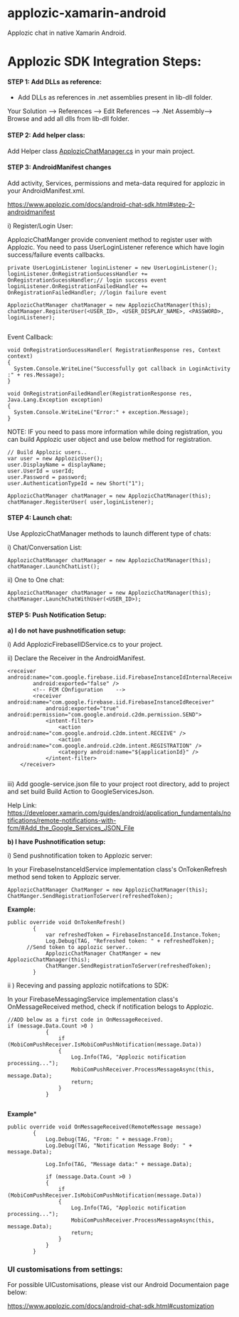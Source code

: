 
# applozic-xamarin-android
Applozic chat in native Xamarin Android.


# Applozic SDK Integration Steps:

#### STEP 1: Add DLLs as reference:

- Add DLLs as references in .net assemblies present in lib-dll folder.

 Your Solution --> References --> Edit References --> .Net Assembly--> Browse and add all dlls from lib-dll folder.
 

#### STEP 2: Add helper class:

Add Helper class [ApplozicChatManager.cs](https://raw.githubusercontent.com/adarshmishra/applozic-xamarin-android/master/ApplozicChat/ApplozicChat/ApplozicChatManager.cs) in your main project. 

#### STEP 3: AndroidManifest changes 

Add activity, Services, permissions and meta-data required for applozic in your AndroidManifest.xml. 

https://www.applozic.com/docs/android-chat-sdk.html#step-2-androidmanifest

i) Register/Login User:

ApplozicChatManger provide convenient method to register user with Applozic. You need to pass UserLoginListener reference which have login success/failure events callbacks.

```    
private UserLoginListener loginListener = new UserLoginListener();
loginListener.OnRegistrationSucessHandler += OnRegistrationSucessHandler;// login success event
loginListener.OnRegistrationFailedHandler += OnRegistrationFailedHandler; //login failure event

ApplozicChatManager chatManager = new ApplozicChatManager(this);
chatManager.RegisterUser(<USER_ID>, <USER_DISPLAY_NAME>, <PASSWORD>, loginListener);
  
```
Event Callback:

```
void OnRegistrationSucessHandler( RegistrationResponse res, Context context)
{
  System.Console.WriteLine("Successfully got callback in LoginActivity :" + res.Message);
}
```

```
void OnRegistrationFailedHandler(RegistrationResponse res, Java.Lang.Exception exception)
{
  System.Console.WriteLine("Error:" + exception.Message);
}
```


NOTE: IF you need to pass more information while doing registration, you can build Applozic user object and use below method for registration.

```
// Build Applozic users..
var user = new ApplozicUser();
user.DisplayName = displayName;
user.UserId = userId;
user.Password = password;
user.AuthenticationTypeId = new Short("1");

ApplozicChatManager chatManager = new ApplozicChatManager(this);
chatManager.RegisterUser( user,loginListener);
```
#### STEP 4: Launch chat:

Use ApplozicChatManager methods to launch different type of chats:

i) Chat/Conversation List:

```
ApplozicChatManager chatManager = new ApplozicChatManager(this);
chatManager.LaunchChatList();

```

ii) One to One chat:

```
ApplozicChatManager chatManager = new ApplozicChatManager(this);
chatManager.LaunchChatWithUser(<USER_ID>);

```

#### STEP 5: Push Notification Setup:

**a) I do not have pushnotification setup:**

 i) Add ApplozicFirebaseIIDService.cs to your project.

ii) Declare the Receiver in the AndroidManifest.
```
<receiver android:name="com.google.firebase.iid.FirebaseInstanceIdInternalReceiver" 
		android:exported="false" />
		<!-- FCM COnfiguration    -->
		<receiver android:name="com.google.firebase.iid.FirebaseInstanceIdReceiver" 
			android:exported="true" android:permission="com.google.android.c2dm.permission.SEND">
			<intent-filter>
				<action android:name="com.google.android.c2dm.intent.RECEIVE" />
				<action android:name="com.google.android.c2dm.intent.REGISTRATION" />
				<category android:name="${applicationId}" />
			</intent-filter>
	</receiver>
    
```

iii) Add google-service.json file to your project root directory, add to project and set build Build Action to GoogleServicesJson. 

Help Link: https://developer.xamarin.com/guides/android/application_fundamentals/notifications/remote-notifications-with-fcm/#Add_the_Google_Services_JSON_File



**b) I have Pushnotification setup:**

i) Send pushnotification token to Applozic server:

In your FirebaseInstanceIdService implementation class's OnTokenRefresh method send token to Applozic server. 

```
ApplozicChatManager ChatManger = new ApplozicChatManager(this);
ChatManger.SendRegistrationToServer(refreshedToken);

```
**Example:**
```
public override void OnTokenRefresh()
		{
			var refreshedToken = FirebaseInstanceId.Instance.Token;
			Log.Debug(TAG, "Refreshed token: " + refreshedToken);
      //Send token to applozic server..
			ApplozicChatManager ChatManger = new ApplozicChatManager(this);
			ChatManger.SendRegistrationToServer(refreshedToken);
		}
```

ii ) Receving and passing applozic notiifcations to SDK:

In your FirebaseMessagingService implementation class's OnMessageReceived method, check if notification belogs to Applozic.

```
//ADD below as a first code in OnMessageReceived.
if (message.Data.Count >0 )
			{
				if (MobiComPushReceiver.IsMobiComPushNotification(message.Data))
				{
					Log.Info(TAG, "Applozic notification processing...");
					MobiComPushReceiver.ProcessMessageAsync(this, message.Data);
					return;
				}
			}
      
```

**Example***

```
public override void OnMessageReceived(RemoteMessage message)
		{
			Log.Debug(TAG, "From: " + message.From);
			Log.Debug(TAG, "Notification Message Body: " + message.Data);

			Log.Info(TAG, "Message data:" + message.Data);

			if (message.Data.Count >0 )
			{
				if (MobiComPushReceiver.IsMobiComPushNotification(message.Data))
				{
					Log.Info(TAG, "Applozic notification processing...");
					MobiComPushReceiver.ProcessMessageAsync(this, message.Data);
					return;
				}
			}
		}
```

### UI customisations from settings:

For possible UICustomisations, please vist our Android Documentaion page below:

https://www.applozic.com/docs/android-chat-sdk.html#customization
